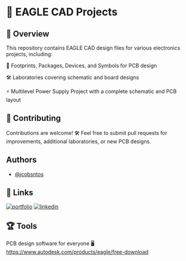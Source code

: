 
# 🦅 EAGLE CAD Projects 

## 🎯 Overview

This repository contains EAGLE CAD design files for various electronics projects, including:

🎨 Footprints, Packages, Devices, and Symbols for PCB design

🛠️ Laboratories covering schematic and board designs

⚡ Multilevel Power Supply Project with a complete schematic and PCB layout


## 🤝 Contributing

Contributions are welcome! 🛠️ Feel free to submit pull requests for improvements, additional laboratories, or new PCB designs.





## Authors

- [@jcobsntos](https://github.com/jcobsntos)


## 🔗 Links
[![portfolio](https://img.shields.io/badge/my_portfolio-000?style=for-the-badge&logo=ko-fi&logoColor=white)](https://github.com/jcobsntos)
[![linkedin](https://img.shields.io/badge/linkedin-0A66C2?style=for-the-badge&logo=linkedin&logoColor=white)](https://www.linkedin.com/in/jcobsntos)



## 🏆 Tools

PCB design software for everyone 🖥️ https://www.autodesk.com/products/eagle/free-download


